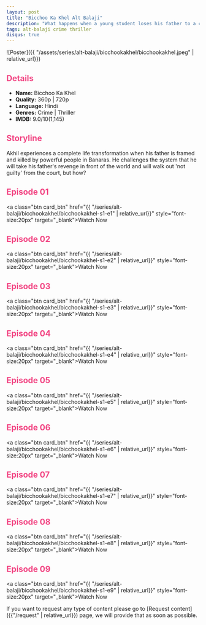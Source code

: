 ```yaml
---
layout: post
title: "Bicchoo Ka Khel Alt Balaji"
description: "What happens when a young student loses his father to a cover-up? Can he find it in himself to forget the past and move on, or is revenge the only thing that can give him some peace of mind? "
tags: alt-balaji crime thriller
disqus: true
---
```

<style>
h2{
    color:#F24784;
}
</style>

![Poster]({{ "/assets/series/alt-balaji/bicchookakhel/bicchookakhel.jpeg" | relative_url}})

## Details

* **Name:** Bicchoo Ka Khel
* **Quality:** 360p \| 720p
* **Language:** Hindi
* **Genres:**  Crime \| Thriller
* **IMDB:** 9.0/10(1,145)

## Storyline

Akhil experiences a complete life transformation when his father is framed and killed by powerful people in Banaras. He challenges the system that he will take his father's revenge in front of the world and will walk out 'not guilty' from the court, but how?

## Episode 01

<a class="btn card_btn" href="{{ "/series/alt-balaji/bicchookakhel/bicchookakhel-s1-e1" | relative_url}}" style="font-size:20px" target="_blank">Watch Now</a>

## Episode 02

<a class="btn card_btn" href="{{ "/series/alt-balaji/bicchookakhel/bicchookakhel-s1-e2" | relative_url}}" style="font-size:20px" target="_blank">Watch Now</a>

## Episode 03

<a class="btn card_btn" href="{{ "/series/alt-balaji/bicchookakhel/bicchookakhel-s1-e3" | relative_url}}" style="font-size:20px" target="_blank">Watch Now</a>

## Episode 04

<a class="btn card_btn" href="{{ "/series/alt-balaji/bicchookakhel/bicchookakhel-s1-e4" | relative_url}}" style="font-size:20px" target="_blank">Watch Now</a>

## Episode 05

<a class="btn card_btn" href="{{ "/series/alt-balaji/bicchookakhel/bicchookakhel-s1-e5" | relative_url}}" style="font-size:20px" target="_blank">Watch Now</a>

## Episode 06

<a class="btn card_btn" href="{{ "/series/alt-balaji/bicchookakhel/bicchookakhel-s1-e6" | relative_url}}" style="font-size:20px" target="_blank">Watch Now</a>

## Episode 07

<a class="btn card_btn" href="{{ "/series/alt-balaji/bicchookakhel/bicchookakhel-s1-e7" | relative_url}}" style="font-size:20px" target="_blank">Watch Now</a>

## Episode 08

<a class="btn card_btn" href="{{ "/series/alt-balaji/bicchookakhel/bicchookakhel-s1-e8" | relative_url}}" style="font-size:20px" target="_blank">Watch Now</a>

## Episode 09

<a class="btn card_btn" href="{{ "/series/alt-balaji/bicchookakhel/bicchookakhel-s1-e9" | relative_url}}" style="font-size:20px" target="_blank">Watch Now</a>

If you want to request any type of content please go to [Request content]({{"/request" | relative_url}}) page, we will provide that as soon as possible.